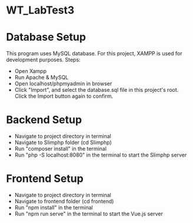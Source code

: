 # WT_LabTest3

# Database Setup 
This program uses MySQL database. For this project, XAMPP is used for development purposes. 
Steps:
- Open Xampp
- Run Apache & MySQL
- Open localhost/phpmyadmin in browser
- Click "Import", and select the database.sql file in this project's root. Click the Import button again to confirm.

# Backend Setup 
- Navigate to project directory in terminal
- Navigate to Slimphp folder (cd Slimphp)
- Run "composer install" in the terminal
- Run "php -S localhost:8080" in the terminal to start the Slimphp server

# Frontend Setup 
- Navigate to project directory in terminal
- Navigate to frontend folder (cd frontend)
- Run "npm install" in the terminal
- Run "npm run serve" in the terminal to start the Vue.js server
